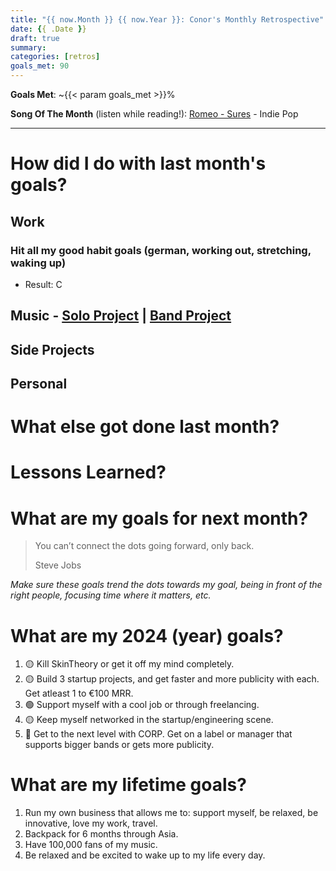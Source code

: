 ```yaml
---
title: "{{ now.Month }} {{ now.Year }}: Conor's Monthly Retrospective"
date: {{ .Date }}
draft: true
summary: 
categories: [retros]
goals_met: 90
---
```


**Goals Met**: ~{{< param goals_met >}}%

**Song Of The Month** (listen while reading!): [Romeo - Sures](https://open.spotify.com/track/6ZSGoZs9xYZyShF3o4o7el?si=725eb7e25d5944c2) - Indie Pop

---

# How did I do with last month's goals?

## Work
### Hit all my good habit goals (german, working out, stretching, waking up)
- Result: C
## Music - [Solo Project](https://open.spotify.com/artist/4w77ipMn1jGx4ppm7HNYZK?si=Y5sY7-rrSV-U8j3-8AkMYA) | [Band Project](www.corp.band)
## Side Projects
## Personal


# What else got done last month?

# Lessons Learned?

# What are my goals for next month?

> You can’t connect the dots going forward, only back.
> 
>Steve Jobs

*Make sure these goals trend the dots towards my goal, being in front of the right people, focusing time where it matters, etc.*

# What are my 2024 (year) goals?

1. 🟡 Kill SkinTheory or get it off my mind completely.
2. 🟡 Build 3 startup projects, and get faster and more publicity with each. Get atleast 1 to €100 MRR.
3. 🟢 Support myself with a cool job or through freelancing.
4. 🟡 Keep myself networked in the startup/engineering scene.
5. 🔴 Get to the next level with CORP. Get on a label or manager that supports bigger bands or gets more publicity.

# What are my lifetime goals?

1. Run my own business that allows me to: support myself, be relaxed, be innovative, love my work, travel.
2. Backpack for 6 months through Asia.
3. Have 100,000 fans of my music.
4. Be relaxed and be excited to wake up to my life every day.